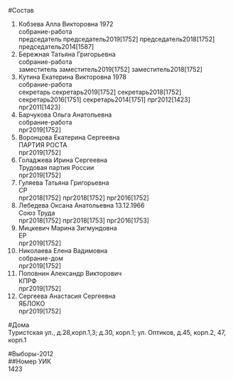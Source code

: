 #Состав  
1. Кобзева Алла Викторовна 1972  
    собрание-работа  
    председатель председатель2019[1752] председатель2018[1752] председатель2014[1587]  
2. Бережная Татьяна Григорьевна  
    собрание-работа  
    заместитель заместитель2019[1752] заместитель2018[1752]  
3. Кутина Екатерина Викторовна 1978  
    собрание-работа  
    секретарь секретарь2019[1752] секретарь2018[1752] секретарь2016[1751] секретарь2014[1751] прг2012[1423] прг2011[1423]  
4. Барчукова Ольга Анатольевна  
    собрание-работа  
    прг2019[1752]  
5. Воронцова Екатерина Сергеевна  
    ПАРТИЯ РОСТА  
    прг2019[1752]  
6. Голаджева Ирина Сергеевна  
    Трудовая партия России  
    прг2019[1752]  
7. Гуляева Татьяна Григорьевна  
    СР  
    прг2018[1752] прг2018[1752] прг2016[1752]  
8. Лебедева Оксана Анатольевна 13.12.1966  
    Союз Труда  
    прг2018[1752] прг2018[1753] прг2016[1753]  
9. Мицкевич Марина Зигмундовна  
    ЕР  
    прг2019[1752]  
10. Николаева Елена Вадимовна  
    собрание-дом  
    прг2019[1752]  
11. Поповнин Александр Викторович  
    КПРФ  
    прг2019[1752]  
12. Сергеева Анастасия Сергеевна  
    ЯБЛОКО  
    прг2019[1752]  

#Дома  
Туристская ул., д.28,корп.1,3; д.30, корп.1; ул. Оптиков, д.45, корп.2, 47, корп.1  
  
#Выборы-2012  
##Номер УИК  
1423  
